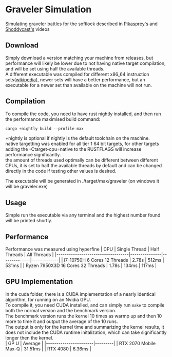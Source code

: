 # Graveler Simulation
Simulating graveler battles for the softlock described in [Pikasprey‬'s](https://www.youtube.com/watch?v=GgMl4PrdQeo&t=0s) and [Shoddycast's](https://www.youtube.com/watch?v=M8C8dHQE2Ro) videos

## Download
Simply download a version matching your machine from releases, but performance will likely be lower due to not having native target compilation, and will be set using half the available threads.  
A different executable was compiled for different x86_64 instruction sets([wikipedia](https://en.wikipedia.org/wiki/X86-64#Microarchitecture)), newer sets will have a better performance, but an executable for a newer set than available on the machine will not run.
## Compilation
To compile the code, you need to have rust nightly installed, and then run the performance maximised build command:
```rust
cargo +nightly build --profile max
```
+nightly is optional if nightly is the default toolchain on the machine.  
native targetting was enabled for all tier 1 64 bit targets, for other targets adding the -Ctarget-cpu=native to the RUSTFLAGS will increase performance significantly.  
the amount of threads used optimally can be different between different CPUs, it is set to half the available threads by default and can be changed directly in the code if testing other values is desired.

The executable will be generated in ./target/max/graveler (on windows it will be graveler.exe)

## Usage
Simple run the executable via any terminal and the highest number found will be printed shortly.

## Performance
Performance was measured using hyperfine
| CPU                               | Single Thread | Half Threads | All Threads |
|-----------------------------------|---------------|--------------|-------------|
| i7-10750H 6 Cores 12 Threads      | 2.78s         | 512ms        | 531ms       |
| Ryzen 7950X3D 16 Cores 32 Threads | 1.78s         | 134ms        | 117ms       |

## GPU Implementation
 In the cuda folder, there is a CUDA implementation of a nearly identical algorithm, for running on an Nvidia GPU.  
 To compile it, you need CUDA installed, and can simply run `make` to compile both the normal version and the benchmark version.  
 The benchmark version runs the kernel 10 times as warmp up and then 10 more to time it and output the average of the 10 runs.  
 The output is only for the kernel time and summarizing the kernel results, it does not include the CUDA runtime initalization, which can take significantly longer then the kernel.  
| GP U                  | Average |
|-----------------------|---------|
| RTX 2070 Mobile Max-Q | 31.51ms |
| RTX 4080              | 6.36ms  |
